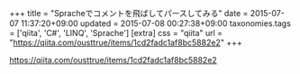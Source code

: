 +++
title = "Spracheでコメントを飛ばしてパースしてみる"
date = 2015-07-07 11:37:20+09:00
updated = 2015-07-08 00:27:38+09:00
taxonomies.tags = ['qiita', 'C#', 'LINQ', 'Sprache']
[extra]
css = "qiita"
url = "https://qiita.com/ousttrue/items/1cd2fadc1af8bc5882e2"
+++

<https://qiita.com/ousttrue/items/1cd2fadc1af8bc5882e2>

